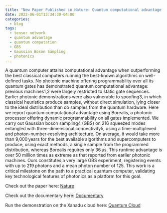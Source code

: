 ```yaml
---
title: "New Paper Published in Nature: Quantum computational advantage with a programmable photonic processor"
date: 2022-06-01T13:34:30-04:00
categories:
  - blog
tags:
  - tensor network
  - quantum advantage
  - quantum computation
  - GBS
  - Gaussian Boson Sampling
  - photonics
---
```

A quantum computer attains computational advantage when outperforming the best classical computers running the best-known algorithms on well-defined tasks. No photonic machine offering programmability over all its quantum gates has demonstrated quantum computational advantage: previous machines1,2 were largely restricted to static gate sequences. Earlier photonic demonstrations were also vulnerable to spoofing3, in which classical heuristics produce samples, without direct simulation, lying closer to the ideal distribution than do samples from the quantum hardware. Here we report quantum computational advantage using Borealis, a photonic processor offering dynamic programmability on all gates implemented. We carry out Gaussian boson sampling4 (GBS) on 216 squeezed modes entangled with three-dimensional connectivity5, using a time-multiplexed and photon-number-resolving architecture. On average, it would take more than 9,000 years for the best available algorithms and supercomputers to produce, using exact methods, a single sample from the programmed distribution, whereas Borealis requires only 36 μs. This runtime advantage is over 50 million times as extreme as that reported from earlier photonic machines. Ours constitutes a very large GBS experiment, registering events with up to 219 photons and a mean photon number of 125. This work is a critical milestone on the path to a practical quantum computer, validating key technological features of photonics as a platform for this goal.

Check out the paper here: [Nature](https://www.nature.com/articles/s41586-022-04725-x)

Check out the documentary here: [Documentary](https://www.youtube.com/watch?v=bnX57EjvFVQ)

Run the demonstration on the Xanadu cloud here: [Quantum Cloud](https://xanadu.ai)

